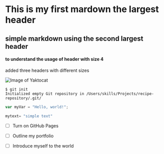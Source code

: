 # This is my first mardown the largest header
## simple markdown using the second largest header

#### to understand the usage of header with size 4


added three headers with different sizes

![Image of Yaktocat](https://octodex.github.com/images/yaktocat.png)

```
$ git init
Initialized empty Git repository in /Users/skills/Projects/recipe-repository/.git/
```

``` javascript
var myVar = "Hello, world!";
```

``` python
mytext= "simple text"
```
- [ ] Turn on GitHub Pages
- [ ] Outline my portfolio
- [ ] Introduce myself to the world
      
